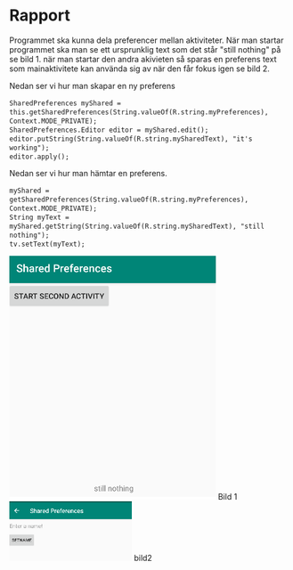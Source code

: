 
# Rapport

Programmet ska kunna dela preferencer mellan aktiviteter. När man startar programmet
ska man se ett ursprunklig text som det står "still nothing" på se bild 1.
när man startar den andra akivieten så sparas en preferens text som mainaktivitete kan använda 
sig av när den får fokus igen se bild 2.

Nedan ser vi hur man skapar en ny preferens
```
SharedPreferences myShared = this.getSharedPreferences(String.valueOf(R.string.myPreferences), Context.MODE_PRIVATE);
SharedPreferences.Editor editor = myShared.edit();
editor.putString(String.valueOf(R.string.mySharedText), "it's working");
editor.apply();
```

Nedan ser vi hur man hämtar en preferens.
```
myShared = getSharedPreferences(String.valueOf(R.string.myPreferences), Context.MODE_PRIVATE);
String myText = myShared.getString(String.valueOf(R.string.mySharedText), "still nothing");
tv.setText(myText);
```

![](ss1.png)
Bild 1
![](ss2.png)
bild2